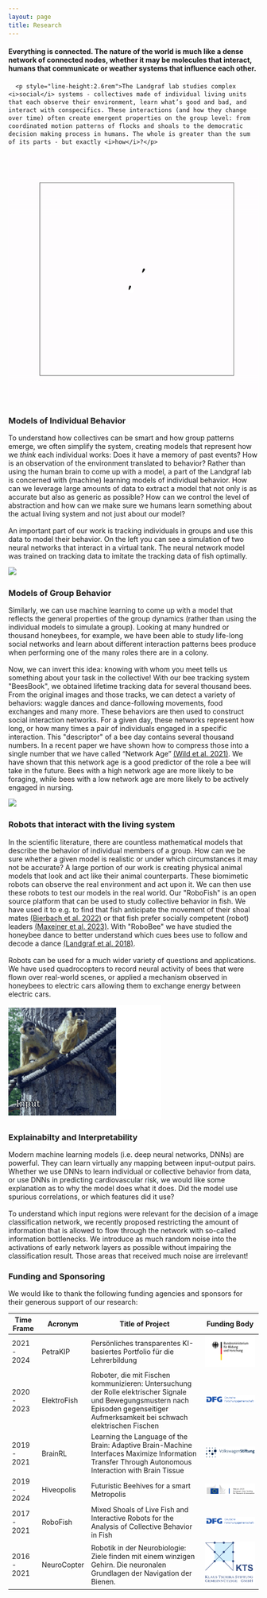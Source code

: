 ```yaml
---
layout: page
title: Research
---
```

  <div>
      <h4>Everything is connected. The nature of the world is much like a dense network of connected nodes, whether it may be molecules that interact, humans that communicate or weather systems that influence each other.</h4>

      <p style="line-height:2.6rem">The Landgraf lab studies complex <i>social</i> systems - collectives made of individual living units that each observe their environment, learn what’s good and bad, and interact with conspecifics. These interactions (and how they change over time) often create emergent properties on the group level: from coordinated motion patterns of flocks and shoals to the democratic decision making process in humans. The whole is greater than the sum of its parts - but exactly <i>how</i>?</p>
</div>

<div class="scrolly">
  <div class="scroll__image">
    <div class="diagram">
      <img src="assets/images/guppies.gif">
    </div>
  </div>
  <div class="scroll__text"> 
    <h3>Models of Individual Behavior</h3>
    <p>To understand how collectives can be smart and how group patterns emerge, we often simplify the system, creating models that represent how we <i>think</i> each individual works: Does it have a memory of past events? How is an observation of the environment translated to behavior? Rather than using the human brain to come up with a model, a part of the Landgraf lab is concerned with (machine) learning models of individual behavior. How can we leverage large amounts of data to extract a model that not only is as accurate but also as generic as possible? How can we control the level of abstraction and how can we make sure we humans learn something about the actual living system and not just about our model?
    <br><br>
    An important part of our work is tracking individuals in groups and use this data to model their behavior. On the left you can see a simulation of two neural networks that interact in a virtual tank. The neural network model was trained on tracking data to imitate the tracking data of fish optimally.</p>
  </div>
</div>

<div class="scrolly">
  <div class="scroll__video">
    <div class="diagram">
      <img src="assets/videos/BeesBook_ZoomOut.gif">
    </div>
  </div>
  <div class="scroll__text">
    <h3>Models of Group Behavior</h3>
    <p>Similarly, we can use machine learning to come up with a model that reflects the general properties of the group dynamics (rather than using the individual models to simulate a group). Looking at many hundred or thousand honeybees, for example, we have been able to study life-long social networks and learn about different interaction patterns bees produce when performing one of the many roles there are in a colony.
  <br><br>
    Now, we can invert this idea: knowing with whom you meet tells us something about your task in the collective!
    With our bee tracking system "BeesBook", we obtained lifetime tracking data for several thousand bees. From the original images and those tracks, we can detect a variety of behaviors: waggle dances and dance-following movements, food exchanges and many more. These behaviors are then used to construct social interaction networks. For a given day, these networks represent how long, or how many times a pair of individuals engaged in a specific interaction. This "descriptor" of a bee day contains several thousand numbers. In a recent paper we have shown how to compress those into a single number that we have called “Network Age”  <a href="https://www.nature.com/articles/s41467-021-21212-5">(Wild et al. 2021)</a>. We have shown that this network age is a good predictor of the role a bee will take in the future. Bees with a high network age are more likely to be foraging, while bees with a low network age are more likely to be actively engaged in nursing.</p>
  </div>
</div>

<div class="scrolly">
  <div class="scroll__video">
    <div class="diagram">
      <img src="assets/videos/Landgraf_Lab_BioRobotics.gif">
    </div>
  </div>
  <div class="scroll__text">
    <h3>Robots that interact with the living system</h3>
    <p>In the scientific literature, there are countless mathematical models that describe the behavior of individual members of a group. How can we be sure whether a given model is realistic or under which circumstances it may not be accurate? A large portion of our work is creating physical animal models that look and act like their animal counterparts. These biomimetic robots can observe the real environment and act upon it. We can then use these robots to test our models in the real world. Our "RoboFish" is an open source platform that can be used to study collective behavior in fish. We have used it to e.g. to find that fish anticipate the movement of their shoal mates <a href="https://iopscience.iop.org/article/10.1088/1748-3190/ac8e3e/meta">(Bierbach et al. 2022)</a> or that fish prefer socially competent (robot) leaders <a href="https://iopscience.iop.org/article/10.1088/1748-3190/acca59/meta">(Maxeiner et al. 2023)</a>. With "RoboBee" we have studied the honeybee dance to better understand which cues bees use to follow and decode a dance <a href="">(Landgraf et al. 2018)</a>. 
    <br><br>
    Robots can be used for a much wider variety of questions and applications. We have used quadrocopters to record neural activity of bees that were flown over real-world scenes, or applied a mechanism observed in honeybees to electric cars allowing them to exchange energy between electric cars. </p>
  </div>
</div>

<div class="scrolly">
  <div class="scroll__video">
    <div class="diagram">
      <img src="assets/images/monkeys.gif">
    </div>
  </div>
  <div class="scroll__text">
    <h3>Explainabilty and Interpretability</h3>
    <p>Modern machine learning models (i.e. deep neural networks, DNNs) are powerful. They can learn virtually any mapping between input-output pairs. Whether we use DNNs to learn individual or collective behavior from data, or use DNNs in predicting cardiovascular risk, we would like some explanation as to why the model does what it does. Did the model use spurious correlations, or which features did it use?
    <br><br>
    To understand which input regions were relevant for the decision of a image classification network, we recently proposed restricting the amount of information that is allowed to flow through the network with so-called information bottlenecks. We introduce as much random noise into the activations of early network layers as possible without impairing the classification result. Those areas that received much noise are irrelevant!</p>
  </div>
</div>


### Funding and Sponsoring
We would like to thank the following funding agencies and sponsors for their generous support of our research:
<div class="table-responsive">
    <table>
        <thead>
            <th>Time Frame</th>
            <th>Acronym</th>
            <th>Title of Project</th>
            <th>Funding Body</th>
        </thead>
        <tbody>
            <tr>
                <td> 2021 - 2024</td>
                <td>PetraKIP</td>
                <td>Persönliches transparentes KI-basiertes Portfolio für die Lehrerbildung</td>
                <td><img src="assets/images/BMBF_Logo.svg"></td>
            </tr>
            <tr>
                <td>2020 - 2023</td>
                <td>ElektroFish</td>
                <td>Roboter, die mit Fischen kommunizieren: Untersuchung der Rolle elektrischer Signale und Bewegungsmustern nach Episoden gegenseitiger Aufmerksamkeit bei schwach elektrischen Fischen</td>
                <td><img src="assets/images/DFG-logo-blau.svg"></td>
            </tr>
            <tr>
                <td>2019 - 2021</td>
                <td>BrainRL</td>
                <td>Learning the Language of the Brain: Adaptive Brain-Machine Interfaces Maximize Information Transfer Through Autonomous Interaction with Brain Tissue</td>
                <td><img src="assets/images/Logo_Volkswagenstiftung.svg"></td>
            </tr>
            <tr>
                <td>2019 - 2024</td>
                <td>Hiveopolis</td>
                <td>Futuristic Beehives for a smart Metropolis</td>
                <td><img src="assets/images/logo-H2020.png"></td>
            </tr>
            <tr>
                <td>2017 - 2021</td>
                <td>RoboFish</td>
                <td>Mixed Shoals of Live Fish and Interactive Robots for the Analysis of Collective Behavior in Fish</td>
                <td><img src="assets/images/DFG-logo-blau.svg"></td>
            </tr>
            <tr>
                <td>2016 - 2021</td>
                <td>NeuroCopter</td>
                <td>Robotik in der Neurobiologie: Ziele finden mit einem winzigen Gehirn. Die neuronalen Grundlagen der Navigation der Bienen.</td>
                <td><img src="assets/images/Klaus-Tschira-Stiftung_Logo.png"></td>
            </tr>
        </tbody>
    </table>
</div>
